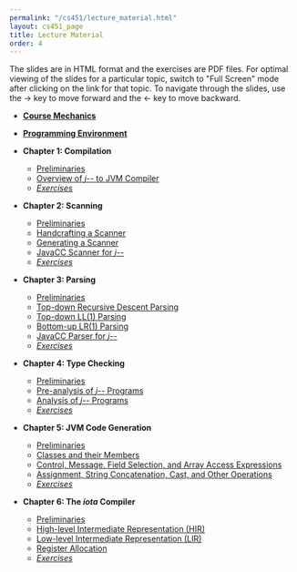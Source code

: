 ```yaml
---
permalink: "/cs451/lecture_material.html"
layout: cs451_page
title: Lecture Material
order: 4
---
```


The slides are in HTML format and the exercises are PDF files. For optimal viewing of the slides for a particular topic, switch to "Full Screen" mode after clicking on the link for that topic. To navigate through the slides, use the &rarr; key to move forward and the &larr; key to move backward.

- [**Course Mechanics**](https://www.cs.umb.edu/~siyer/teaching/cs451/CourseMechanics.html)

- [**Programming Environment**](https://www.cs.umb.edu/~siyer/teaching/cs451/ProgrammingEnvironment.html)

- **Chapter 1: Compilation** 
  - [Preliminaries](https://www.cs.umb.edu/~siyer/teaching/cs451/Compilation1.html)
  - [Overview of *j\-\-* to JVM Compiler](https://www.cs.umb.edu/~siyer/teaching/cs451/Compilation2.html)
  - [*Exercises*](https://www.cs.umb.edu/~siyer/teaching/cs451/compilation_exercises.pdf)
  
- **Chapter 2: Scanning**
  - [Preliminaries](https://www.cs.umb.edu/~siyer/teaching/cs451/Scanning1.html)
  - [Handcrafting a Scanner](https://www.cs.umb.edu/~siyer/teaching/cs451/Scanning2.html)
  - [Generating a Scanner](https://www.cs.umb.edu/~siyer/teaching/cs451/Scanning3.html)
  - [JavaCC Scanner for *j\-\-*](https://www.cs.umb.edu/~siyer/teaching/cs451/Scanning4.html)
  - [*Exercises*](https://www.cs.umb.edu/~siyer/teaching/cs451/scanning_exercises.pdf)
  
- **Chapter 3: Parsing**
  - [Preliminaries](https://www.cs.umb.edu/~siyer/teaching/cs451/Parsing1.html)
  - [Top-down Recursive Descent Parsing](https://www.cs.umb.edu/~siyer/teaching/cs451/Parsing2.html)
  - [Top-down LL(1) Parsing](https://www.cs.umb.edu/~siyer/teaching/cs451/Parsing3.html)
  - [Bottom-up LR(1) Parsing](https://www.cs.umb.edu/~siyer/teaching/cs451/Parsing4.html)
  - [JavaCC Parser for *j\-\-*](https://www.cs.umb.edu/~siyer/teaching/cs451/Parsing5.html)
  - [*Exercises*](https://www.cs.umb.edu/~siyer/teaching/cs451/parsing_exercises.pdf)
  
- **Chapter 4: Type Checking**
  - [Preliminaries](https://www.cs.umb.edu/~siyer/teaching/cs451/TypeChecking1.html)
  - [Pre-analysis of *j\-\-* Programs](https://www.cs.umb.edu/~siyer/teaching/cs451/TypeChecking2.html)
  - [Analysis of *j\-\-* Programs](https://www.cs.umb.edu/~siyer/teaching/cs451/TypeChecking3.html)
  - [*Exercises*](https://www.cs.umb.edu/~siyer/teaching/cs451/type_checking_exercises.pdf)
  
- **Chapter 5: JVM Code Generation**
  - [Preliminaries](https://www.cs.umb.edu/~siyer/teaching/cs451/JvmCodegen1.html)
  - [Classes and their Members](https://www.cs.umb.edu/~siyer/teaching/cs451/JvmCodegen2.html)
  - [Control, Message, Field Selection, and Array Access Expressions](https://www.cs.umb.edu/~siyer/teaching/cs451/JvmCodegen3.html)
  - [Assignment, String Concatenation, Cast, and Other Operations](https://www.cs.umb.edu/~siyer/teaching/cs451/JvmCodegen4.html)
  - [*Exercises*](https://www.cs.umb.edu/~siyer/teaching/cs451/jvm_codegen_exercises.pdf)
  
- **Chapter 6: The *iota* Compiler**
  - [Preliminaries](https://www.cs.umb.edu/~siyer/teaching/cs451/IotaCompiler1.html)
  - [High-level Intermediate Representation (HIR)](https://www.cs.umb.edu/~siyer/teaching/cs451/IotaCompiler2.html)
  - [Low-level Intermediate Representation (LIR)](https://www.cs.umb.edu/~siyer/teaching/cs451/IotaCompiler3.html)
  - [Register Allocation](https://www.cs.umb.edu/~siyer/teaching/cs451/IotaCompiler4.html)
  - [*Exercises*](https://www.cs.umb.edu/~siyer/teaching/cs451/iota_compiler_exercises.pdf)
